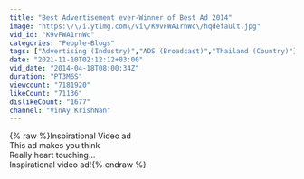 ```yaml
---
title: "Best Advertisement ever-Winner of Best Ad 2014"
image: "https:\/\/i.ytimg.com\/vi\/K9vFWA1rnWc\/hqdefault.jpg"
vid_id: "K9vFWA1rnWc"
categories: "People-Blogs"
tags: ["Advertising (Industry)","ADS (Broadcast)","Thailand (Country)"]
date: "2021-11-10T02:12:12+03:00"
vid_date: "2014-04-18T08:00:34Z"
duration: "PT3M6S"
viewcount: "7181920"
likeCount: "71136"
dislikeCount: "1677"
channel: "VinAy KrishNan"
---
```

{% raw %}Inspirational Video ad<br />This ad makes you think<br />Really heart touching...<br />Inspirational video ad!﻿{% endraw %}
